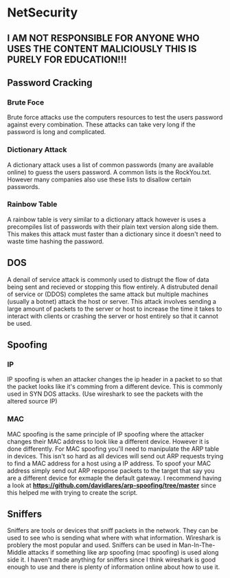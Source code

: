 # NetSecurity
## I AM NOT RESPONSIBLE FOR ANYONE WHO USES THE CONTENT MALICIOUSLY THIS IS PURELY FOR EDUCATION!!!

## Password Cracking
### Brute Foce
Brute force attacks use the computers resources to test
the users password against every combination. These attacks can
take very long if the password is long and complicated.

### Dictionary Attack
A dictionary attack uses a list of common passwords (many are
available online) to guess the users password. A common lists
is the RockYou.txt. However many companies also use these lists
to disallow certain passwords.

### Rainbow Table
A rainbow table is very similar to a dictionary attack
however is uses a precompiles list of passwords with their
plain text version along side them. This makes this attack
must faster than a dictionary since it doesn't need to waste
time hashing the password.

## DOS
A denail of service attack is commonly used to distrupt the flow
of data being sent and recieved or stopping this flow entirely.
A distrubuted denail of service or (DDOS) completes the same attack
but multiple machines (usually a botnet) attack the host or server.
This attack involves sending a large amount of packets to the server or host
to increase the time it takes to interact with clients or crashing the
server or host entirely so that it cannot be used.

## Spoofing
### IP
IP spoofing is when an attacker changes the ip header in a packet to
so that the packet looks like it's comming from a different device.
This is commonly used in SYN DOS attacks.
(Use wireshark to see the packets with the altered source IP)

### MAC
MAC spoofing is the same principle of IP spoofing where the attacker
changes their MAC address to look like a different device. However it
is done differently. For MAC spoofing you'll need to manipulate the ARP
table in devices. This isn't so hard as all devices will send out ARP requests
trying to find a MAC address for a host using a IP address. To spoof your MAC
address simply send out ARP response packets to the target that say you are
a different device for exmaple the default gateway.
I recommend having a look at **https://github.com/davidlares/arp-spoofing/tree/master**
since this helped me with trying to create the script.

## Sniffers
Sniffers are tools or devices that sniff packets in the network.
They can be used to see who is sending what where with what information.
Wireshark is problery the most popular and used. Sniffers can be used in
Man-In-The-Middle attacks if something like arp spoofing (mac spoofing) is used along side it.
I haven't made anything for sniffers since I think wireshark is good enough
to use and there is plenty of information online about how to use it.